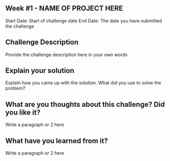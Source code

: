 ## Week #1 - NAME OF PROJECT HERE

Start Date: Start of challenge date
End Date: The date you have submitted the challenge

## Challenge Description

Provide the challenge description here in your own words

## Explain your solution

Explain how you came up with the solution. What did you use to solve the problem?

## What are you thoughts about this challenge? Did you like it?

Write a paragraph or 2 here

## What have you learned from it?

Write a paragraph or 2 here
